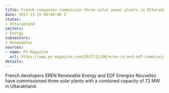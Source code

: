```yaml
---
title: French companies commission three solar power plants in Uttarakhand
date: 2017-11-15 00:00:00 Z
states:
- Uttarakhand
sectors:
- Energy
subsectors:
- Renewables
sources:
- name: PV Magazine
  url: https://www.pv-magazine.com/2017/11/06/eren-re-and-edf-commissions-87-mw-solar-capacity-in-india/
details: 
---
```


French developers EREN Renewable Energy and EDF Energies Nouvelles have commissioned three solar plants with a combined capacity of 72 MW in Uttarakhand. 
